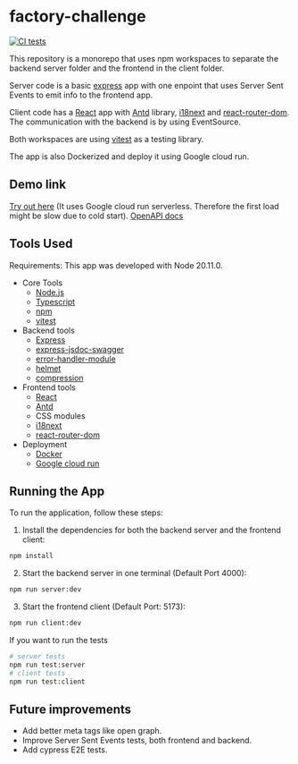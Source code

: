 # factory-challenge

[![CI tests](https://github.com/kevinccbsg/factory-challenge/actions/workflows/ci.yaml/badge.svg)](https://github.com/kevinccbsg/factory-challenge/actions/workflows/ci.yaml)

This repository is a monorepo that uses npm workspaces to separate the backend server folder and the frontend in the client folder.

Server code is a basic [express](https://expressjs.com/) app with one enpoint that uses Server Sent Events to emit info to the frontend app.

Client code has a [React](https://react.dev/) app with [Antd](https://ant.design/) library, [i18next](https://www.i18next.com/) and [react-router-dom](https://reactrouter.com/en/main). The communication with the backend is by using EventSource.

Both workspaces are using [vitest](https://vitest.dev/) as a testing library.

The app is also Dockerized and deploy it using Google cloud run.

## Demo link

[Try out here](https://factory-app-hkqpmww4gq-ew.a.run.app) (It uses Google cloud run serverless. Therefore the first load might be slow due to cold start).
[OpenAPI docs](https://factory-app-hkqpmww4gq-ew.a.run.app/api-docs/)

## Tools Used

Requirements: This app was developed with Node 20.11.0.

- Core Tools
  - [Node.js](https://nodejs.org/en)
  - [Typescript](https://www.typescriptlang.org/)
  - [npm](https://www.npmjs.com/)
  - [vitest](https://vitest.dev/)
- Backend tools
  - [Express](https://expressjs.com/)
  - [express-jsdoc-swagger](https://www.npmjs.com/package/express-jsdoc-swagger)
  - [error-handler-module](https://www.npmjs.com/package/error-handler-module)
  - [helmet](https://www.npmjs.com/package/helmet)
  - [compression](https://www.npmjs.com/package/compression)
- Frontend tools
  - [React](https://react.dev/)
  - [Antd](https://ant.design/)
  - CSS modules
  - [i18next](https://www.i18next.com/)
  - [react-router-dom](https://reactrouter.com/en/main)
- Deployment
  - [Docker](https://www.docker.com/)
  - [Google cloud run](https://cloud.google.com/run?hl=en)

## Running the App

To run the application, follow these steps:

1. Install the dependencies for both the backend server and the frontend client:

```bash
npm install
```

2. Start the backend server in one terminal (Default Port 4000):

```bash
npm run server:dev
```

3. Start the frontend client (Default Port: 5173):

```bash
npm run client:dev
```

If you want to run the tests

```bash
# server tests
npm run test:server
# client tests
npm run test:client
```

## Future improvements

- Add better meta tags like open graph.
- Improve Server Sent Events tests, both frontend and backend.
- Add cypress E2E tests.
